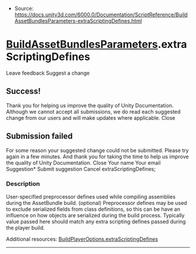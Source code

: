 * Source: https://docs.unity3d.com/6000.0/Documentation/ScriptReference/BuildAssetBundlesParameters-extraScriptingDefines.html

#  [BuildAssetBundlesParameters](https://docs.unity3d.com/6000.0/Documentation/ScriptReference/BuildAssetBundlesParameters.html).extraScriptingDefines
Leave feedback
Suggest a change
## Success!
Thank you for helping us improve the quality of Unity Documentation. Although we cannot accept all submissions, we do read each suggested change from our users and will make updates where applicable.
Close
## Submission failed
For some reason your suggested change could not be submitted. Please <a>try again</a> in a few minutes. And thank you for taking the time to help us improve the quality of Unity Documentation.
Close
Your name Your email Suggestion* Submit suggestion
Cancel
extraScriptingDefines; 
### Description
User-specified preprocessor defines used while compiling assemblies during the AssetBundle build. (optional)
Preprocessor defines may be used to exclude serialized fields from class definitions, so this can be have an influence on how objects are serialized during the build process. Typically value passed here should match any extra scripting defines passed during the player build.   
  
Additional resources: [BuildPlayerOptions.extraScriptingDefines](https://docs.unity3d.com/6000.0/Documentation/ScriptReference/BuildPlayerOptions-extraScriptingDefines.html)
* * *
